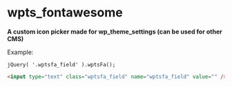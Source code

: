 # wpts_fontawesome
**A custom icon picker made for wp_theme_settings (can be used for other CMS)**


Example:

```jquery
jQuery( '.wptsfa_field' ).wptsFa();
```

```html
<input type="text" class="wptsfa_field" name="wptsfa_field" value="" />
```
